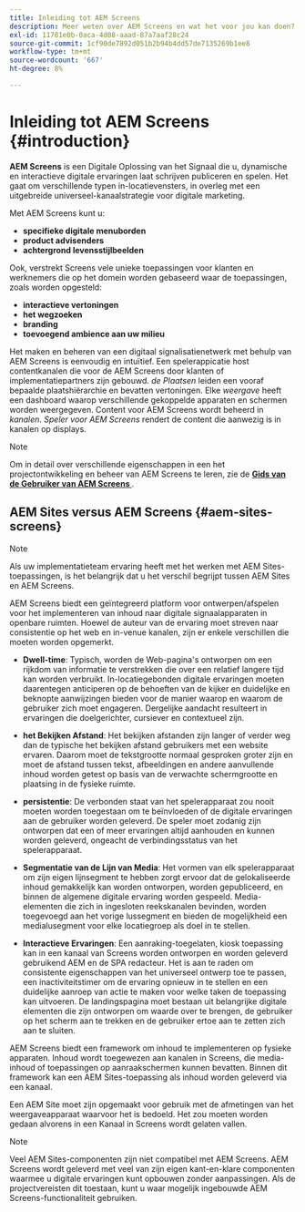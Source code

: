 ```yaml
---
title: Inleiding tot AEM Screens
description: Meer weten over AEM Screens en wat het voor jou kan doen?
exl-id: 11781e0b-0aca-4d08-aaad-87a7aaf28c24
source-git-commit: 1cf90de7892d051b2b94b4dd57de7135269b1ee8
workflow-type: tm+mt
source-wordcount: '667'
ht-degree: 8%

---
```


# Inleiding tot AEM Screens {#introduction}

**AEM Screens** is een Digitale Oplossing van het Signaal die u, dynamische en interactieve digitale ervaringen laat schrijven publiceren en spelen. Het gaat om verschillende typen in-locatievensters, in overleg met een uitgebreide universeel-kanaalstrategie voor digitale marketing.

Met AEM Screens kunt u:

* **specifieke digitale menuborden**
* **product advisenders**
* **achtergrond levensstijlbeelden**

Ook, verstrekt Screens vele unieke toepassingen voor klanten en werknemers die op het domein worden gebaseerd waar de toepassingen, zoals worden opgesteld:

* **interactieve vertoningen**
* **het wegzoeken**
* **branding**
* **toevoegend ambience aan uw milieu**

Het maken en beheren van een digitaal signalisatienetwerk met behulp van AEM Screens is eenvoudig en intuïtief. Een spelerappicatie host contentkanalen die voor de AEM Screens door klanten of implementatiepartners zijn gebouwd. *de Plaatsen* leiden een vooraf bepaalde plaatshiërarchie en bevatten vertoningen. Elke *weergave* heeft een dashboard waarop verschillende gekoppelde apparaten en schermen worden weergegeven. Content voor AEM Screens wordt beheerd in *kanalen*. *Speler voor AEM Screens* rendert de content die aanwezig is in kanalen op displays.

>[!NOTE]
>
>Om in detail over verschillende eigenschappen in een het projectontwikkeling en beheer van AEM Screens te leren, zie de **[Gids van de Gebruiker van AEM Screens &#x200B;](https://experienceleague.adobe.com/nl/docs/experience-manager-screens/user-guide/aem-screens-introduction)**.

## AEM Sites versus AEM Screens {#aem-sites-screens}

>[!NOTE]
>
>Als uw implementatieteam ervaring heeft met het werken met AEM Sites-toepassingen, is het belangrijk dat u het verschil begrijpt tussen AEM Sites en AEM Screens.

AEM Screens biedt een geïntegreerd platform voor ontwerpen/afspelen voor het implementeren van inhoud naar digitale signaalapparaten in openbare ruimten. Hoewel de auteur van de ervaring moet streven naar consistentie op het web en in-venue kanalen, zijn er enkele verschillen die moeten worden opgemerkt.

* **Dwell-time**: Typisch, worden de Web-pagina&#39;s ontworpen om een rijkdom van informatie te verstrekken die over een relatief langere tijd kan worden verbruikt. In-locatiegebonden digitale ervaringen moeten daarentegen anticiperen op de behoeften van de kijker en duidelijke en beknopte aanwijzingen bieden voor de manier waarop en waarom de gebruiker zich moet engageren. Dergelijke aandacht resulteert in ervaringen die doelgerichter, cursiever en contextueel zijn.

* **het Bekijken Afstand**: Het bekijken afstanden zijn langer of verder weg dan de typische het bekijken afstand gebruikers met een website ervaren. Daarom moet de tekstgrootte normaal gesproken groter zijn en moet de afstand tussen tekst, afbeeldingen en andere aanvullende inhoud worden getest op basis van de verwachte schermgrootte en plaatsing in de fysieke ruimte.

* **persistentie**: De verbonden staat van het spelerapparaat zou nooit moeten worden toegestaan om te beïnvloeden of de digitale ervaringen aan de gebruiker worden geleverd. De speler moet zodanig zijn ontworpen dat een of meer ervaringen altijd aanhouden en kunnen worden geleverd, ongeacht de verbindingsstatus van het spelerapparaat.

* **Segmentatie van de Lijn van Media**: Het vormen van elk spelerapparaat om zijn eigen lijnsegment te hebben zorgt ervoor dat de gelokaliseerde inhoud gemakkelijk kan worden ontworpen, worden gepubliceerd, en binnen de algemene digitale ervaring worden gespeeld. Media-elementen die zich in ingesloten reekskanalen bevinden, worden toegevoegd aan het vorige lussegment en bieden de mogelijkheid een medialusegment voor elke locatiegroep als doel in te stellen.

* **Interactieve Ervaringen**: Een aanraking-toegelaten, kiosk toepassing kan in een kanaal van Screens worden ontworpen en worden geleverd gebruikend AEM en de SPA redacteur. Het is aan te raden om consistente eigenschappen van het universeel ontwerp toe te passen, een inactiviteitstimer om de ervaring opnieuw in te stellen en een duidelijke aanroep van actie te maken voor welke taken de toepassing kan uitvoeren. De landingspagina moet bestaan uit belangrijke digitale elementen die zijn ontworpen om waarde over te brengen, de gebruiker op het scherm aan te trekken en de gebruiker ertoe aan te zetten zich aan te sluiten.

AEM Screens biedt een framework om inhoud te implementeren op fysieke apparaten. Inhoud wordt toegewezen aan kanalen in Screens, die media-inhoud of toepassingen op aanraakschermen kunnen bevatten. Binnen dit framework kan een AEM Sites-toepassing als inhoud worden geleverd via een kanaal.

Een AEM Site moet zijn opgemaakt voor gebruik met de afmetingen van het weergaveapparaat waarvoor het is bedoeld. Het zou moeten worden gedaan alvorens in een Kanaal in Screens wordt gelaten vallen.

>[!NOTE]
>Veel AEM Sites-componenten zijn niet compatibel met AEM Screens. AEM Screens wordt geleverd met veel van zijn eigen kant-en-klare componenten waarmee u digitale ervaringen kunt opbouwen zonder aanpassingen. Als de projectvereisten dit toestaan, kunt u waar mogelijk ingebouwde AEM Screens-functionaliteit gebruiken.
